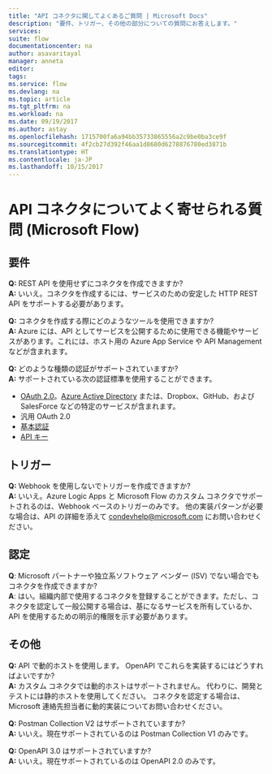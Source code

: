 ```yaml
---
title: "API コネクタに関してよくあるご質問 | Microsoft Docs"
description: "要件、トリガー、その他の部分についての質問にお答えします。"
services: 
suite: flow
documentationcenter: na
author: asavaritayal
manager: anneta
editor: 
tags: 
ms.service: flow
ms.devlang: na
ms.topic: article
ms.tgt_pltfrm: na
ms.workload: na
ms.date: 09/19/2017
ms.author: astay
ms.openlocfilehash: 1715700fa6a94bb35733865556a2c9be0ba3ce9f
ms.sourcegitcommit: 4f2cb27d392f46aa1d8680d6278876780ed3871b
ms.translationtype: HT
ms.contentlocale: ja-JP
ms.lasthandoff: 10/15/2017
---
```

# <a name="api-connector-faq-microsoft-flow"></a>API コネクタについてよく寄せられる質問 (Microsoft Flow)
## <a name="requirements"></a>要件
**Q:** REST API を使用せずにコネクタを作成できますか? </br>
**A:** いいえ。コネクタを作成するには、サービスのための安定した HTTP REST API をサポートする必要があります。 

**Q:** コネクタを作成する際にどのようなツールを使用できますか? </br>
**A:** Azure には、API としてサービスを公開するために使用できる機能やサービスがあります。これには、ホスト用の Azure App Service や API Management などが含まれます。

**Q:** どのような種類の認証がサポートされていますか? </br>
**A:** サポートされている次の認証標準を使用することができます。

* [OAuth 2.0](https://oauth.net/2/)。[Azure Active Directory](https://azure.microsoft.com/develop/identity/) または、Dropbox、GitHub、および SalesForce などの特定のサービスが含まれます。
* 汎用 OAuth 2.0
* [基本認証](https://swagger.io/docs/specification/authentication/basic-authentication/)
* [API キー](https://swagger.io/docs/specification/authentication/api-keys/)

## <a name="triggers"></a>トリガー
**Q:** Webhook を使用しないでトリガーを作成できますか? </br>
**A:** いいえ。Azure Logic Apps と Microsoft Flow のカスタム コネクタでサポートされるのは、Webhook ベースのトリガーのみです。 他の実装パターンが必要な場合は、API の詳細を添えて [condevhelp@microsoft.com](mailto:condevhelp@microsoft.com) にお問い合わせください。

## <a name="certification"></a>認定
**Q**: Microsoft パートナーや独立系ソフトウェア ベンダー (ISV) でない場合でも コネクタを作成できますか? </br>
**A**: はい。組織内部で使用するコネクタを登録することができます。ただし、コネクタを認定して一般公開する場合は、基になるサービスを所有しているか、API を使用するための明示的権限を示す必要があります。

## <a name="other"></a>その他
**Q:** API で動的ホストを使用します。 OpenAPI でこれらを実装するにはどうすればよいですか? </br>
**A:** カスタム コネクタでは動的ホストはサポートされません。 代わりに、開発とテストには静的ホストを使用してください。 コネクタを認定する場合は、Microsoft 連絡先担当者に動的実装についてお問い合わせください。

**Q:** Postman Collection V2 はサポートされていますか? </br>
**A:** いいえ。現在サポートされているのは Postman Collection V1 のみです。

**Q:** OpenAPI 3.0 はサポートされていますか? </br>
**A:** いいえ。現在サポートされているのは OpenAPI 2.0 のみです。

